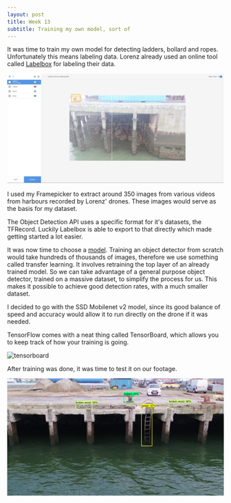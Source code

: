 ```yaml
---
layout: post
title: Week 13
subtitle: Training my own model, sort of
---
```


It was time to train my own model for detecting ladders, bollard and ropes. Unfortunately this means labeling data. Lorenz already used an online tool called [Labelbox](www.labelbox.com) for labeling their data.

![labelbox](/img/labelbox.jpg)

I used my Framepicker to extract around 350 images from various videos from harbours recorded by Lorenz' drones. These images would serve as the basis for my dataset.

The Object Detection API uses a specific format for it's datasets, the TFRecord. Luckily Labelbox is able to export to that directly which made getting started a lot easier.

It was now time to choose a [model](https://github.com/tensorflow/models/blob/master/research/object_detection/g3doc/detection_model_zoo.md#coco-trained-models). Training an object detector from scratch would take hundreds of thousands of images, therefore we use something called transfer learning. It involves retraining the top layer of an already trained model. So we can take advantage of a general purpose object detector, trained on a massive dataset, to simplify the process for us. This makes it possible to achieve good detection rates, with a much smaller dataset.

I decided to go with the SSD Mobilenet v2 model, since its good balance of speed and accuracy would allow it to run directly on the drone if it was needed.

TensorFlow comes with a neat thing called TensorBoard, which allows you to keep track of how your training is going.

![tensorboard](https://www.tensorflow.org/images/mnist_tensorboard.png)

After training was done, it was time to test it on our footage.

![ssd](/img/ssd.jpg)

